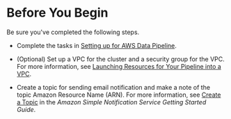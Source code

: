 # Before You Begin<a name="dp-emr-jobflow-prereq"></a>

Be sure you've completed the following steps\. 

+ Complete the tasks in [Setting up for AWS Data Pipeline](dp-get-setup.md)\.

+ \(Optional\) Set up a VPC for the cluster and a security group for the VPC\. For more information, see [Launching Resources for Your Pipeline into a VPC](dp-resources-vpc.md)\.

+ Create a topic for sending email notification and make a note of the topic Amazon Resource Name \(ARN\)\. For more information, see [Create a Topic](http://docs.aws.amazon.com/sns/latest/gsg/CreateTopic.html) in the *Amazon Simple Notification Service Getting Started Guide*\.